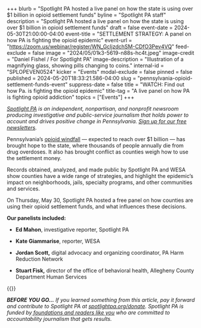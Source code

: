 +++
blurb = "Spotlight PA hosted a live panel on how the state is using over $1 billion in opioid settlement funds"
byline = "Spotlight PA staff"
description = "Spotlight PA hosted a live panel on how the state is using over $1 billion in opioid settlement funds"
draft = false
event-date = 2024-05-30T21:00:00-04:00
event-title = "SETTLEMENT STRATEGY: A panel on how PA is fighting the opioid epidemic"
event-url = "https://zoom.us/webinar/register/WN_GcIjzdchSM-CDfO3Pev4VQ"
feed-exclude = false
image = "2024/05/01k3-5619-n88s-hc4t.jpeg"
image-credit = "Daniel Fishel / For Spotlight PA"
image-description = "Illustration of a magnifying glass, showing pills changing to coins."
internal-id = "SPLOPEVEN0524"
kicker = "Events"
modal-exclude = false
pinned = false
published = 2024-05-20T18:33:21.586-04:00
slug = "pennsylvania-opioid-settlement-funds-event"
suppress-date = false
title = "WATCH: Find out how Pa. is fighting the opioid epidemic"
title-tag = "A live panel on how PA is fighting opioid addiction"
topics = ["Events"]
+++

<a href="https://www.spotlightpa.org/"><em>Spotlight PA</em></a><em> is an independent, nonpartisan, and nonprofit newsroom producing investigative and public-service journalism that holds power to account and drives positive change in Pennsylvania. </em><a href="https://www.spotlightpa.org/newsletters"><em>Sign up for our free newsletters</em></a><em>.</em>

Pennsylvania’s <a href="https://www.spotlightpa.org/news/2024/05/records-obtained-by-spotlight-pennsylvania-and-wesa-reveal-how-pennsylvania-counties-used-tens-of-millions-in-opioid-settlement-dollars/">opioid windfall</a> — expected to reach over $1 billion — has brought hope to the state, where thousands of people annually die from drug overdoses. It also has brought conflict as counties weigh how to use the settlement money.

Records obtained, analyzed, and made public by Spotlight PA and WESA show counties have a wide range of strategies, and highlight the epidemic’s impact on neighborhoods, jails, specialty programs, and other communities and services.

On Thursday, May 30, Spotlight PA hosted a free panel on how counties are using their opioid settlement funds, and what influences these decisions.

<strong>Our panelists included:</strong>

- <strong>Ed Mahon</strong>, investigative reporter, Spotlight PA

- <strong>Kate Giammarise</strong>, reporter, WESA

- <strong>Jordan Scott,</strong> digital advocacy and organizing coordinator, PA Harm Reduction Network

- <strong>Stuart Fisk,</strong> director of the office of behavioral health, Allegheny County Department Human Services

{{<youtube id="6fYzVLDIeuE" loading="lazy">}}

<strong><em>BEFORE YOU GO…</em></strong><em> If you learned something from this article, pay it forward and contribute to Spotlight PA at </em><a href="http://spotlightpa.org/donate"><em>spotlightpa.org/donate</em></a><em>. Spotlight PA is funded by</em><a href="https://www.spotlightpa.org/support"><em> foundations and readers like you</em></a><em> who are committed to accountability journalism that gets results.</em>

